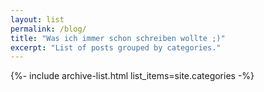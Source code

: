 ```yaml
---
layout: list
permalink: /blog/
title: "Was ich immer schon schreiben wollte ;)"
excerpt: "List of posts grouped by categories."
---
```


{%- include archive-list.html list_items=site.categories -%}